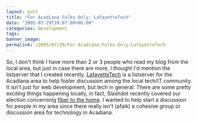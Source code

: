 ```yaml
---
layout: post
title: "For Acadiana Folks Only: LafayetteTech"
date: "2005-07-29T10:07:00+06:00"
categories: Development 
tags: 
banner_image: 
permalink: /2005/07/29/For-Acadiana-Folks-Only-LafayetteTech
---
```


So, I don't think I have more than 2 or 3 people who read my blog from the local area, but just in case there are more, I thought I'd mention the listserver that I created recently. <a href="http://www.acadianammug.org/index.cfm?mode=entry&entry=4EF64DFA-B6BC-A59F-0CF64A4E170EEE9B">LafayetteTech</a> is a listserver for the Acadiana area to help foster discussion among the local tech/IT community. It isn't just for web development, but tech in general. There are some pretty exciting things happening locally, in fact,  Slashdot recently covered our election concerninig <a href="http://ray.camdenfamily.com/index.cfm/2005/7/18/Lafayette-got-Slashdotted">fiber to the home</a>. I wanted to help start a discussion for people in my area since there really isn't (afaik) a cohesive group or discussion area for technology in Acadiana.